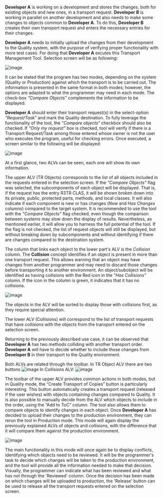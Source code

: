 **Developer A** is working on a development and stores the changes, both for existing objects and new ones, in a transport request. **Developer B** is working in parallel on another development and also needs to make some changes to objects common to **Developer A**. To do this, **Developer B** creates their own transport request and enters the necessary entries for their changes.

**Developer A** needs to initially upload the changes from their development to the Quality system, with the purpose of verifying proper functionality with more test cases.
For doing that **Developer A** excutes this Transport Management Tool. Selection screen will be as following:

![image](https://github.com/Mango-CorpGitHub/TransportManagementTool/assets/158566836/0011595c-3cae-45e9-a775-accd6111aec7)

It can be stated that the program has two modes, depending on the system (Quality or Production) against which the transport is to be carried out. The information is presented in the same format in both modes; however, the options are adapted to what the programmer may need in each mode. The check-box *"Compare Objects"* complements the information to be displayed.

**Developer A** should enter their transport request(s) in the select-option *"Request/Task"* and mark the Quality destination. To fully leverage the functionality of the tool, the *"Compare objects"* checkbox should also be checked. If *"Only my request"* box is checked, tool will verify if there is a Transport Request/Task among those entered whose owner is not the user who executes the program, useful for checking errors. Once executed, a screen similar to the following will be displayed:

![image](https://github.com/Mango-CorpGitHub/TransportManagementTool/assets/158566836/590eaf0d-7073-4ef3-b9ef-3817ad6f672c)

At a first glance, two ALVs can be seen, each one will show its own information.

The upper ALV (TR Objects) corresponds to the list of all objects included in the requests entered in the selection screen. If the *"Compare Objects"* flag was selected, the subcomponents of each object will be displayed. That is, if the request has the entry R3TR CLAS, it will be shown broken down into its private, public, protected parts, methods, and local classes. It will also indicate if each component is new or has changes (*New* and *Has Changes* columns) compared to the target system. 
It is recommended to use the tool with the *"Compare Objects"* flag checked, even though the comparison between systems may slow down the display of results. Nevertheless, as mentioned earlier, it will allow you to harness the full potential of the tool. 
If the flag is not checked, the list of request objects will still be displayed, but without breaking down by subcomponents and without identifying if there are changes compared to the destination system.

The column that links each object to the lower part's ALV is the *Collision* column. The **Collision** concept identifies if an object is present in more than one transport request. This allows warning that an object may have changes from another programmer and may need to discard those changes before transporting it to another environment. An object/subobject will be identified as having collisions with the Red icon in the *"Has Collisions"* column. If the icon in the column is green, it indicates that it has no collisions.

 ![image](https://github.com/Mango-CorpGitHub/TransportManagementTool/assets/158566836/7376437e-ff51-4715-aafa-712dc1f0ac80)

The objects in the ALV will be sorted to display those with collisions first, as they require special attention.

The lower ALV (Collisions) will correspond to the list of transport requests that have collisions with the objects from the transport entered on the selection screen.

Returning to the previously described use case, it can be observed that **Developer A** has two methods colliding with another transport order. **Developer A** will have to decide whether to include those changes from **Developer B** in their transport to the Quality environment.

Both ALVs are related through the toolbar. 
In TR Object ALV there are two buttons
![image](https://github.com/Mango-CorpGitHub/TransportManagementTool/assets/158566836/16ca1ce2-5780-4e4c-8e80-437a8b467c05)
In Collisions ALV:
![image](https://github.com/Mango-CorpGitHub/TransportManagementTool/assets/158566836/83740edf-0807-4c18-b1ee-9150998fbc7e)




The toolbar of the upper ALV provides common actions in both modes, but in Quality mode, the “Create Transport of Copies” button is particularly interesting. This button automatically creates a transport request (released if the user wishes) with objects containing changes compared to Quality. It is also possible to manually decide from the ALV which objects to include in the order, using the “Add to ToC” column.
 The tool also allows them to compare objects to identify changes in each object.
Once **Developer A** has decided to upload their changes to the production environment, they can rerun the tool in Production mode. This mode will again display the previously explained ALVs of objects and collisions, with the difference that it will compare them against the production environment.

![image](https://github.com/Mango-CorpGitHub/TransportManagementTool/assets/158566836/dd64ab05-9945-4246-8c5a-549f4e8c027e)
 
The main functionality in this mode will once again be to display conflicts, identifying which objects need to be reviewed. It will be the programmer's task to decide which changes will be taken to the production environment, and the tool will provide all the information needed to make that decision. Visually, the programmer can indicate what has been reviewed and what has not through the 'Reviewed' column.
Once the decision has been made on which changes will be uploaded to production, the 'Release' button can be used to release all the transport requests entered on the selection screen.
